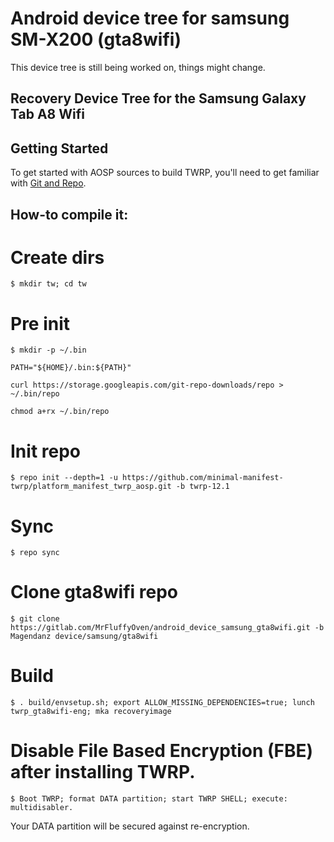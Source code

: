 # Android device tree for samsung SM-X200 (gta8wifi)
 This device tree is still being worked on, things might change.
## Recovery Device Tree for the Samsung Galaxy Tab A8 Wifi

## Getting Started ##
To get started with AOSP sources to build TWRP, you'll need to get familiar
with [Git and Repo](https://source.android.com/source/using-repo.html).


## How-to compile it:

# Create dirs
    $ mkdir tw; cd tw

# Pre init
    $ mkdir -p ~/.bin

    PATH="${HOME}/.bin:${PATH}"

    curl https://storage.googleapis.com/git-repo-downloads/repo > ~/.bin/repo

    chmod a+rx ~/.bin/repo

# Init repo
    $ repo init --depth=1 -u https://github.com/minimal-manifest-twrp/platform_manifest_twrp_aosp.git -b twrp-12.1

# Sync
    $ repo sync

# Clone gta8wifi repo
    $ git clone https://gitlab.com/MrFluffyOven/android_device_samsung_gta8wifi.git -b Magendanz device/samsung/gta8wifi

# Build
    $ . build/envsetup.sh; export ALLOW_MISSING_DEPENDENCIES=true; lunch twrp_gta8wifi-eng; mka recoveryimage

# Disable File Based Encryption (FBE) after installing TWRP.
    $ Boot TWRP; format DATA partition; start TWRP SHELL; execute: multidisabler.
Your DATA partition will be secured against re-encryption.
